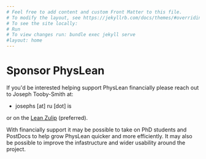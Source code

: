 ```yaml
---
# Feel free to add content and custom Front Matter to this file.
# To modify the layout, see https://jekyllrb.com/docs/themes/#overriding-theme-defaults
# To see the site locally:
# Run
# To view changes run: bundle exec jekyll serve
#layout: home
---
```


# Sponsor PhysLean 

If you'd be interested helping support PhysLean financially please reach out to Joseph Tooby-Smith 
at: 

- josephs [at] ru [dot] is 

or on the [Lean Zulip](https://leanprover.zulipchat.com) (preferred).

With financially support it may be possible to take on PhD students and PostDocs to help grow 
PhysLean quicker and more efficiently. It may also be possible to improve the infastructure 
and wider usability around the project. 


